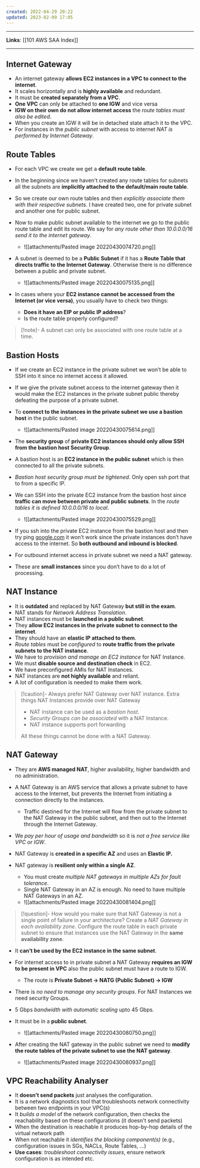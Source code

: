 ```yaml
---
created: 2022-04-29 20:22
updated: 2023-02-09 17:05
---
```

---
**Links**: [[101 AWS SAA Index]]

---
## Internet Gateway
- An internet gateway **allows EC2 instances in a VPC to connect to the internet**.
- It scales horizontally and is **highly available** and redundant.
- It must be **created separately from a VPC**.
-  **One VPC** can only be attached to **one IGW** and vice versa
-   **IGW on their own do not allow internet access** the *route tables must also be edited*.
- When you create an IGW it will be in detached state attach it to the VPC.
- For instances in the *public subnet* with access to internet *NAT is performed by Internet Gateway*.

## Route Tables
- For each VPC we create we get a **default route table**.
- In the beginning since we haven't created any route tables for subnets all the subnets are **implicitly attached to the default/main route table**.
- So we create our own route tables and then *explicitly associate them with their respective subnets*. I have created two, one for private subnet and another one for public subnet.
- Now to make public subnet available to the internet we go to the public route table and edit its route. We say for *any route other than 10.0.0.0/16 send it to the internet gateway*.
	- ![[attachments/Pasted image 20220430074720.png]]

- A subnet is deemed to be a **Public Subnet** if it has a **Route Table that directs traffic to the Internet Gateway**. Otherwise there is no difference between a public and private subnet.
	- ![[attachments/Pasted image 20220430075135.png]]

- In cases where your **EC2 instance cannot be accessed from the Internet (or vice versa)**, you usually have to check two things:
    - **Does it have an EIP or public IP address**?
    - Is the route table properly configured?

> [!note]- A subnet can only be associated with one route table at a time.

## Bastion Hosts
- If we create an EC2 instance in the private subnet we won’t be able to SSH into it since no internet access it allowed.
- If we give the private subnet access to the internet gateway then it would make the EC2 instances in the private subnet public thereby defeating the purpose of a private subnet.
- To **connect to the instances in the private subnet we use a bastion host** in the public subnet.
	- ![[attachments/Pasted image 20220430075614.png]]

- The **security group** of **private EC2 instances should only allow SSH from the bastion host Security Group**.
-  A bastion host is an **EC2 instance in the public subnet** which is then connected to all the private subnets.
- *Bastion host security group must be tightened*. Only open ssh port that to from a specific IP.
- We can SSH into the private EC2 instance from the bastion host since **traffic can move between private and public subnets**. In the *route tables it is defined 10.0.0.0/16 to local*.
	- ![[attachments/Pasted image 20220430075529.png]]

- If you ssh into the private EC2 instance from the bastion host and then try ping [google.com](http://google.com) it won’t work since the private instances don’t have access to the internet. So **both outbound and inbound is blocked**. 
- For outbound internet access in private subnet we need a NAT gateway.
- These are **small instances** since you don’t have to do a lot of processing.

## NAT Instance
- It is **outdated** and replaced by NAT Gateway **but still in the exam**.
- NAT stands for *Network Address Translation*.
- NAT instances must be **launched in a public subnet**.
- They **allow EC2 instances in the private subnet to connect to the internet**.
- They should have an **elastic IP attached to them**.
- *Route tables* must be *configured* to **route traffic from the private subnets to the NAT instance**.
- We have to *provision and manage an EC2 instance* for NAT Instance.
- We must **disable source and destination check** in EC2.
- We have preconfigured AMIs for NAT Instances.
- NAT instances are **not highly available** and reliant.
- A lot of configuration is needed to make them work.

> [!caution]- Always prefer NAT Gateway over NAT instance. Extra things NAT Instances provide over NAT Gateway
> - NAT instance can be used as a *bastion host*.
> - *Security Groups can be associated* with a NAT Instance. 
> - NAT instance supports port forwarding
> 
> All these things cannot be done with a NAT Gateway.

## NAT Gateway
- They are **AWS managed NAT**, higher availability, higher bandwidth and no administration.
- A NAT Gateway is an AWS service that allows a private subnet to have access to the Internet, but prevents the Internet from initiating a connection directly to the instances.
	- Traffic destined for the Internet will flow from the private subnet to the NAT Gateway in the public subnet, and then out to the Internet through the Internet Gateway.

- We *pay per hour of usage and bandwidth* so it is *not a free service like VPC or IGW*.

- NAT Gateway is **created in a specific AZ** and uses an **Elastic IP.**
- NAT gateway is **resilient only within a single AZ**.
	- You must create *multiple NAT gateways in multiple AZs for fault tolerance*.
	- Single NAT Gateway in an AZ is enough. No need to have multiple NAT Gateways in an AZ.
	- ![[attachments/Pasted image 20220430081404.png]]

> [!question]- How would you make sure that NAT Gateway is not a single point of failure in your architecture?
> Create a *NAT Gateway in each availability zone*. Configure the route table in each private subnet to ensure that instances use the NAT Gateway in the **same availability zone**.

- It **can’t be used by the EC2 instance in the same subnet**.

- For internet access to in private subnet a NAT Gateway **requires an IGW to be present in VPC** also the public subnet must have a route to IGW. 
	- The route is **Private Subnet → NATG (Public Subnet) → IGW**

- There is *no need to manage any security groups*. For NAT Instances we need security Groups.
- 5 Gbps *bandwidth with automatic scaling* upto 45 Gbps.
- It must be in a **public subnet**.
	- ![[attachments/Pasted image 20220430080750.png]]

- After creating the NAT gateway in the public subnet we need to **modify the route tables of the private subnet to use the NAT gateway**.
	- ![[attachments/Pasted image 20220430080937.png]]

## VPC Reachability Analyser
- It **doesn’t send packets** just analyses the configuration.
- It is a network diagnostics tool that troubleshoots network connectivity between two endpoints in your VPC(s)
- It *builds a model* of the network configuration, then checks the reachability based on these configurations (it doesn't send packets) 
- When the destination is reachable it produces hop-by-hop details of the virtual network path  
- When not reachable it *identifies the blocking component(s)* (e.g., configuration issues in SGs, NACLs, Route Tables, ...)
- **Use cases**: *troubleshoot connectivity issues*, ensure network configuration is as intended etc.